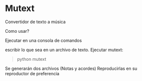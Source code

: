 # Mutext
Convertidor de texto a música

Como usar?

Ejecutar en una consola de comandos

escribir lo que sea en un archivo de texto.
Ejecutar mutext:
>python mutext

Se generarán dos archivos (Notas y acordes)
Reproducirlas en su reproductor de preferencia
